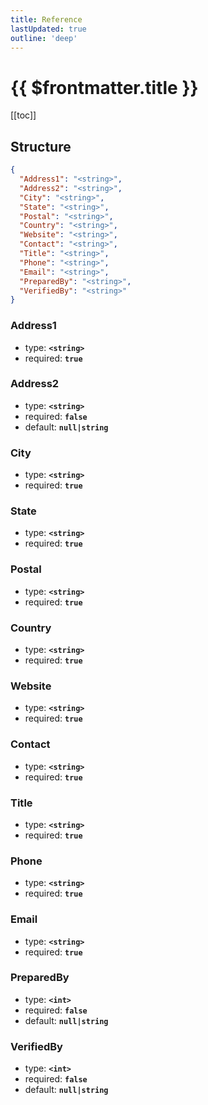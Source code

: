 ```yaml
---
title: Reference
lastUpdated: true
outline: 'deep'
---
```


# {{ $frontmatter.title }}

[[toc]]

## Structure

```json
{
  "Address1": "<string>",
  "Address2": "<string>",
  "City": "<string>",
  "State": "<string>",
  "Postal": "<string>",
  "Country": "<string>",
  "Website": "<string>",
  "Contact": "<string>",
  "Title": "<string>",
  "Phone": "<string>",
  "Email": "<string>",
  "PreparedBy": "<string>",
  "VerifiedBy": "<string>"
}
```

### Address1

- type: **`<string>`**
- required: **`true`**

### Address2

- type: **`<string>`**
- required: **`false`**
- default: **`null|string`**

### City

- type: **`<string>`**
- required: **`true`**

### State

- type: **`<string>`**
- required: **`true`**

### Postal

- type: **`<string>`**
- required: **`true`**

### Country

- type: **`<string>`**
- required: **`true`**

### Website

- type: **`<string>`**
- required: **`true`**

### Contact

- type: **`<string>`**
- required: **`true`**

### Title

- type: **`<string>`**
- required: **`true`**

### Phone

- type: **`<string>`**
- required: **`true`**

### Email

- type: **`<string>`**
- required: **`true`**

### PreparedBy

- type: **`<int>`**
- required: **`false`**
- default: **`null|string`**

### VerifiedBy

- type: **`<int>`**
- required: **`false`**
- default: **`null|string`**
